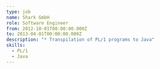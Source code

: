 ```yaml
---
type: job
name: Shark GmbH
role: Software Engineer
from: 2012-10-01T00:00:00.000Z
to: 2013-04-01T00:00:00.000Z
description: "* Transpilation of PL/1 programs to Java"
skills:
  - PL/1
  - Java
---
```

